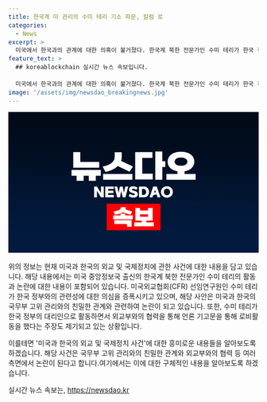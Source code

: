 ```yaml
---
title: 한국계 미 관리의 수미 테리 기소 파문, 칼럼 로
categories:
  - News
excerpt: >
  미국에서 한국과의 관계에 대한 의혹이 불거졌다. 한국계 북한 전문가인 수미 테리가 한국 정부를 대리하여 활동한 혐의로 기소됐는데, 이는 한국 정부와의 친분을 암시하는 문구가 적힌 공소장을 통해 드러났다. 또한, 테리의 칼럼이 한국 외교부에 의해 요청되어 출판되었으며, 한국 정부의 비공개 회의에도 참석한 것으로 나타났다. 해당 이슈는 미 뉴욕남부지검장에게서 법 준수 메시지를 전달하는 중요한 사례로 보였다.
feature_text: >
  ## koreablockchain 실시간 뉴스 속보입니다.

  미국에서 한국과의 관계에 대한 의혹이 불거졌다. 한국계 북한 전문가인 수미 테리가 한국 정부를 대리하여 활동한 혐의로 기소됐는데, 이는 한국 정부와의 친분을 암시하는 문구가 적힌 공소장을 통해 드러났다. 또한, 테리의 칼럼이 한국 외교부에 의해 요청되어 출판되었으며, 한국 정부의 비공개 회의에도 참석한 것으로 나타났다. 해당 이슈는 미 뉴욕남부지검장에게서 법 준수 메시지를 전달하는 중요한 사례로 보였다.
image: '/assets/img/newsdao_breakingnews.jpg'
---
```


<p><img src="/assets/img/newsdao_breakingnews.jpg" alt="koreablockchain 속보" /></p>

<p>위의 정보는 현재 미국과 한국의 외교 및 국제정치에 관한 사건에 대한 내용을 담고 있습니다. 해당 내용에서는 미국 중앙정보국 출신의 한국계 북한 전문가인 수미 테리의 활동과 논란에 대한 내용이 포함되어 있습니다. 미국외교협회(CFR) 선임연구원인 수미 테리가 한국 정부와의 관련성에 대한 의심을 증폭시키고 있으며, 해당 사안은 미국과 한국의 국무부 고위 관리와의 친밀한 관계와 관련하여 논란이 되고 있습니다. 또한, 수미 테리가 한국 정부의 대리인으로 활동하면서 외교부와의 협력을 통해 언론 기고문을 통해 로비활동을 했다는 주장도 제기되고 있는 상황입니다.</p>

<p>이를테면 '미국과 한국의 외교 및 국제정치 사건'에 대한 흥미로운 내용들을 알아보도록 하겠습니다. 해당 사건은 국무부 고위 관리와의 친밀한 관계와 외교부와의 협력 등 여러 측면에서 논란이 된다고 합니다.여기에서는 이에 대한 구체적인 내용을 알아보도록 하겠습니다.</p>
실시간 뉴스 속보는, <a href="https://newsdao.kr" rel="dofollow">https://newsdao.kr</a>



